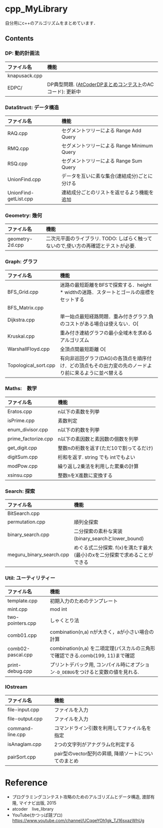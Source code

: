# cpp_MyLibrary
自分用にc++のアルゴリズムをまとめています．

## Contents
 
### DP: 動的計画法

|ファイル名     |機能     |
|:------------|:-------|
|knapusack.cpp||
|EDPC/        |DP典型問題. ([AtCoderDPまとめコンテスト](https://atcoder.jp/contests/dp)のACコード): 更新中|


### DataStruct: データ構造

|ファイル名|機能|
|:-------|:-------|
|RAQ.cpp |セグメントツリーによる Range Add Query|
|RMQ.cpp |セグメントツリーによる Range Minimum Query|
|RSQ.cpp |セグメントツリーによる Range Sum Query|
|UnionFind.cpp|データを互いに素な集合(連結成分)ごとに分ける|
|UnionFind-getList.cpp|連結成分ごとのリストを返せるよう機能を追加|

### Geometry: 幾何

|ファイル名|機能|
|:-------|:-------|
|geometry-2d.cpp|二次元平面のライブラリ. TODO: しばらく触ってないので,使い方の再確認とテストが必要.|


### Graph: グラフ
|ファイル名|機能|
|:----------------|:-------|
|BFS_Grid.cpp     |迷路の最短距離をBFSで探索する．height * widthの迷路．スタートとゴールの座標をセットする|
|BFS_Matrix.cpp   |        |
|Dijkstra.cpp     |単一始点最短経路問題．重み付きグラフ.負のコストがある場合は使えない．O[|V|^2]|
|Kruskal.cpp      |重み付き連結グラフの最小全域木を求めるアルゴリズム|
|WarshallFloyd.cpp|全頂点間最短距離 O[|V|^3]|
|Topological_sort.cpp|有向非巡回グラフ(DAG)の各頂点を順序付け．どの頂点もその出力変の先のノードより前に来るように並べ替える|

### Maths:　数学
|ファイル名|機能|
|:------------|:-------|
|Eratos.cpp   |n以下の素数を列挙|
|isPrime.cpp  |素数判定|
|enum_divisor.cpp|n以下の約数を列挙|
|prime_factorize.cpp|n以下の素因数と素因数の個数を列挙|
|get_digit.cpp|整数nの桁数を返す(ただ10で割ってるだけ)|
|digitSum.cpp|桁和を返す. string でも intでもよい|
|modPow.cpp|繰り返し2乗法を利用した累乗の計算|
|xsinsu.cpp|整数nをX進数に変換する|

### Search: 探索
|ファイル名|機能|
|:------------|:-------|
|BitSearch.cpp||
|permutation.cpp|順列全探索|
|binary_search.cpp|二分探索の素朴な実装(binary_searchとlower_bound)|
|meguru_binary_search.cpp|めぐる式二分探索. f(x)を満たす最大(最小)のxを二分探索で求めることができる|

### Util: ユーティリティー
|ファイル名|機能|
|:------------|:-------|
|template.cpp |初期入力のためのテンプレート|
|mint.cpp|mod int|
|two-pointers.cpp|しゃくとり法|
|comb01.cpp|combination(n,a) nが大きく，aが小さい場合の計算|
|comb02-pascal.cpp|combination(n,a) を二項定理(パスカルの三角形で確認できる.comb(199, 11)まで確認 |
|print-debug.cpp|プリントデバック用, コンパイル時にオプション`-D_DEBUG`をつけると変数の値を見れる.|


### IOstream
|ファイル名|機能|
|:------------|:-------|
|file-input.cpp|ファイルを入力|
|file-output.cpp|ファイルを入力|
|command-line.cpp |コマンドライン引数を利用してファイル名を指定|
|isAnaglam.cpp|2つの文字列がアナグラム化判定する|
|pairSort.cpp|pair型のvector配列の昇順, 降順ソートについてのまとめ|


# Reference
- プログラミングコンテスト攻略のためのアルゴリズムとデータ構造, 渡部有隆, マイナビ出版, 2015
- atcoder　live_library
- YouTube(かつっぱ競プロ) https://www.youtube.com/channel/UCqqeYOh1gk_TJ16sxazWhUg
